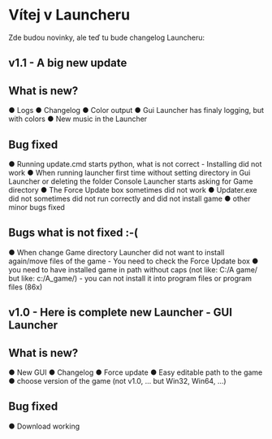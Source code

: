# Vítej v Launcheru

Zde budou novinky, ale teď tu bude changelog Launcheru:

## v1.1 - A big new update

## What is new?

● Logs
● Changelog
● Color output
● Gui Launcher has finaly logging, but with colors
● New music in the Launcher

## Bug fixed

● Running update.cmd starts python, what is not correct - Installing did not work
● When running launcher first time without setting directory in Gui Launcher or deleting the folder Console Launcher starts asking for Game directory
● The Force Update box sometimes did not work
● Updater.exe did not sometimes did not run correctly and did not install game
● other minor bugs fixed

## Bugs what is not fixed :-(

● When change Game directory Launcher did not want to install again/move files of the game - You need to check the Force Update box
● you need to have installed game in path without caps (not like: C:/A game/ but like: c:/A_game/) - you can not install it into program files or program files (86x)

## v1.0 - Here is complete new Launcher - GUI Launcher

## What is new?

● New GUI
● Changelog
● Force update
● Easy editable path to the game
● choose version of the game (not v1.0, ... but Win32, Win64, ...)

## Bug fixed

● Download working
